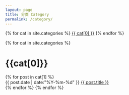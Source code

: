 ```yaml
---
layout: page
title: 分类 Category
permalink: /category/
---
```

<div class="page-category">
{% for cat in site.categories %}
<a href="index.html#{{ cat[0] }}">{{ cat[0] }}</a>
{% endfor %}
</div>


{% for cat in site.categories %}
<h1 class="category-name" id="{{cat[0]}}" name="{{cat[0]}}">{{cat[0]}}</h1>
{% for post in cat[1] %}
<div class="article">
<span class="datetime">{{ post.date | date:"%Y-%m-%d" }} </span>
<a href="{{ post.url }}">{{ post.title }}</a>
</div>
{% endfor %}
{% endfor %}

